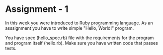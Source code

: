 Assignment - 1
==

In this week you were introduced to Ruby programming language.
As an asssignment you have to write simple "Hello, World!" program.

You have spec (hello_spec.rb) file with the requirements for the program and program itself (hello.rb).
Make sure you have written code that passes tests.
